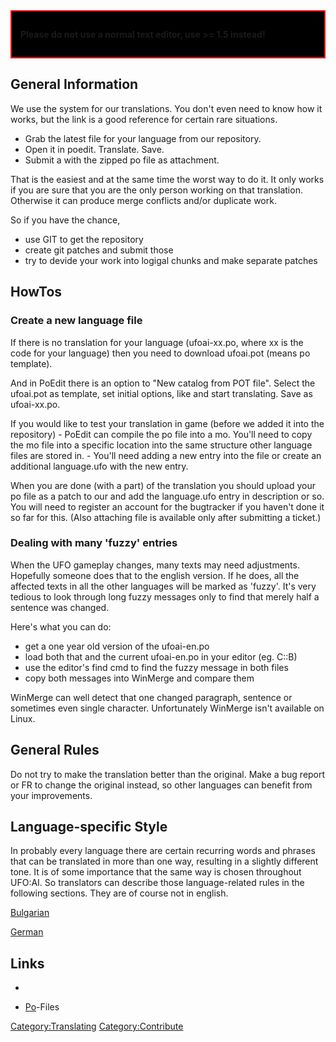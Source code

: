 <div style="border:2px solid red; background:black; padding:1em;">

**Please do not use a normal text editor, use \>= 1.5 instead!**

</div>

## General Information

We use the system for our translations. You don't even need to know how
it works, but the link is a good reference for certain rare situations.

- Grab the latest file for your language from our repository.
- Open it in poedit. Translate. Save.
- Submit a with the zipped po file as attachment.

That is the easiest and at the same time the worst way to do it. It only
works if you are sure that you are the only person working on that
translation. Otherwise it can produce merge conflicts and/or duplicate
work.

So if you have the chance,

- use GIT to get the repository
- create git patches and submit those
- try to devide your work into logigal chunks and make separate patches

## HowTos

### Create a new language file

If there is no translation for your language (ufoai-xx.po, where xx is
the code for your language) then you need to download ufoai.pot (means
po template).

And in PoEdit there is an option to "New catalog from POT file". Select
the ufoai.pot as template, set initial options, like and start
translating. Save as ufoai-xx.po.

If you would like to test your translation in game (before we added it
into the repository) - PoEdit can compile the po file into a mo. You'll
need to copy the mo file into a specific location into the same
structure other language files are stored in. - You'll need adding a new
entry into the file or create an additional language.ufo with the new
entry.

When you are done (with a part) of the translation you should upload
your po file as a patch to our and add the language.ufo entry in
description or so. You will need to register an account for the
bugtracker if you haven't done it so far for this. (Also attaching file
is available only after submitting a ticket.)

### Dealing with many 'fuzzy' entries

When the UFO gameplay changes, many texts may need adjustments.
Hopefully someone does that to the english version. If he does, all the
affected texts in all the other languages will be marked as 'fuzzy'.
It's very tedious to look through long fuzzy messages only to find that
merely half a sentence was changed.

Here's what you can do:

- get a one year old version of the ufoai-en.po
- load both that and the current ufoai-en.po in your editor (eg. C::B)
- use the editor's find cmd to find the fuzzy message in both files
- copy both messages into WinMerge and compare them

WinMerge can well detect that one changed paragraph, sentence or
sometimes even single character. Unfortunately WinMerge isn't available
on Linux.

## General Rules

Do not try to make the translation better than the original. Make a bug
report or FR to change the original instead, so other languages can
benefit from your improvements.

## Language-specific Style

In probably every language there are certain recurring words and phrases
that can be translated in more than one way, resulting in a slightly
different tone. It is of some importance that the same way is chosen
throughout UFO:AI. So translators can describe those language-related
rules in the following sections. They are of course not in english.

[Bulgarian](Bulgarian "wikilink")

[German](German "wikilink")

## Links

-

- [Po](Po "wikilink")-Files

[Category:Translating](Category:Translating "wikilink")
[Category:Contribute](Category:Contribute "wikilink")